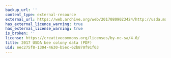 ```yaml
---
backup_url: ''
content_type: external-resource
external_url: https://web.archive.org/web/20170809023424/http://usda.mannlib.cornell.edu/usda/current/Hone/Hone-03-22-2017.pdf
has_external_licence_warning: true
has_external_license_warning: true
is_broken: ''
license: https://creativecommons.org/licenses/by-nc-sa/4.0/
title: 2017 USDA bee colony data (PDF)
uid: eec275f8-1304-4630-b5ec-62b870f91f63
---
```

